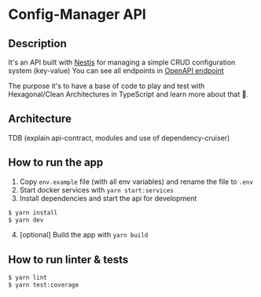 # Config-Manager API

## Description

It's an API built with [Nestjs](http://nestjs.com/) for managing a simple CRUD configuration system (key-value)
You can see all endpoints in [OpenAPI endpoint](http://localhost:3000/api)

The purpose it's to have a base of code to play and test with Hexagonal/Clean Architectures in TypeScript and
learn more about that 🙂.

## Architecture

TDB (explain api-contract, modules and use of dependency-cruiser)

## How to run the app

1. Copy `env.example` file (with all env variables) and rename the file to `.env`
2. Start docker services with `yarn start:services`
3. Install dependencies and start the api for development

```bash
$ yarn install
$ yarn dev
```

4. [optional] Build the app with `yarn build`

## How to run linter & tests

```bash
$ yarn lint
$ yarn test:coverage
```
